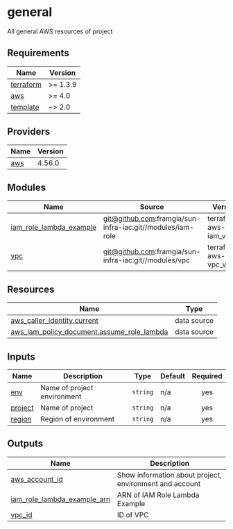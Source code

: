 # general

All general AWS resources of project

<!-- BEGINNING OF PRE-COMMIT-TERRAFORM DOCS HOOK -->
## Requirements

| Name | Version |
|------|---------|
| <a name="requirement_terraform"></a> [terraform](#requirement\_terraform) | >= 1.3.9 |
| <a name="requirement_aws"></a> [aws](#requirement\_aws) | >= 4.0 |
| <a name="requirement_template"></a> [template](#requirement\_template) | ~> 2.0 |

## Providers

| Name | Version |
|------|---------|
| <a name="provider_aws"></a> [aws](#provider\_aws) | 4.56.0 |

## Modules

| Name | Source | Version |
|------|--------|---------|
| <a name="module_iam_role_lambda_example"></a> [iam\_role\_lambda\_example](#module\_iam\_role\_lambda\_example) | git@github.com:framgia/sun-infra-iac.git//modules/iam-role | terraform-aws-iam_v0.1.2 |
| <a name="module_vpc"></a> [vpc](#module\_vpc) | git@github.com:framgia/sun-infra-iac.git//modules/vpc | terraform-aws-vpc_v0.0.1 |

## Resources

| Name | Type |
|------|------|
| [aws_caller_identity.current](https://registry.terraform.io/providers/hashicorp/aws/latest/docs/data-sources/caller_identity) | data source |
| [aws_iam_policy_document.assume_role_lambda](https://registry.terraform.io/providers/hashicorp/aws/latest/docs/data-sources/iam_policy_document) | data source |

## Inputs

| Name | Description | Type | Default | Required |
|------|-------------|------|---------|:--------:|
| <a name="input_env"></a> [env](#input\_env) | Name of project environment | `string` | n/a | yes |
| <a name="input_project"></a> [project](#input\_project) | Name of project | `string` | n/a | yes |
| <a name="input_region"></a> [region](#input\_region) | Region of environment | `string` | n/a | yes |

## Outputs

| Name | Description |
|------|-------------|
| <a name="output_aws_account_id"></a> [aws\_account\_id](#output\_aws\_account\_id) | Show information about project, environment and account |
| <a name="output_iam_role_lambda_example_arn"></a> [iam\_role\_lambda\_example\_arn](#output\_iam\_role\_lambda\_example\_arn) | ARN of IAM Role Lambda Example |
| <a name="output_vpc_id"></a> [vpc\_id](#output\_vpc\_id) | ID of VPC |
<!-- END OF PRE-COMMIT-TERRAFORM DOCS HOOK -->
